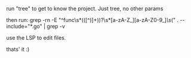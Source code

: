 run "tree" to get to know the project. Just tree, no other params

then run:
grep -rn -E "^func\s*(\([^)]+\))?\s*[a-zA-Z_][a-zA-Z0-9_]*\s*\(" . --include="*.go" | grep -v

use the LSP to edit files.

thats' it :)

